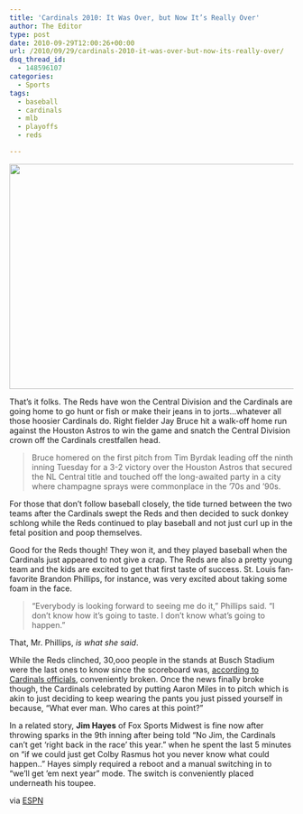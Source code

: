 ```yaml
---
title: 'Cardinals 2010: It Was Over, but Now It’s Really Over'
author: The Editor
type: post
date: 2010-09-29T12:00:26+00:00
url: /2010/09/29/cardinals-2010-it-was-over-but-now-its-really-over/
dsq_thread_id:
  - 148596107
categories:
  - Sports
tags:
  - baseball
  - cardinals
  - mlb
  - playoffs
  - reds

---
```

[<img class="aligncenter size-full wp-image-7043" title="reds_celebrate" src="http://media.punchingkitty.com/wordpress/2010/09/reds_celebrate.jpeg" alt="" width="600" height="399" />][1]

That&#8217;s it folks. The Reds have won the Central Division and the Cardinals are going home to go hunt or fish or make their jeans in to jorts&#8230;whatever all those hoosier Cardinals do. Right fielder Jay Bruce hit a walk-off home run against the Houston Astros to win the game and snatch the Central Division crown off the Cardinals crestfallen head.

> Bruce homered on the first pitch from Tim Byrdak leading off the ninth inning Tuesday for a 3-2 victory over the Houston Astros that secured the NL Central title and touched off the long-awaited party in a city where champagne sprays were commonplace in the &#8217;70s and &#8217;90s.

For those that don&#8217;t follow baseball closely, the tide turned between the two teams after the Cardinals swept the Reds and then decided to suck donkey schlong while the Reds continued to play baseball and not just curl up in the fetal position and poop themselves.

Good for the Reds though! They won it, and they played baseball when the Cardinals just appeared to not give a crap. The Reds are also a pretty young team and the kids are excited to get that first taste of success. St. Louis fan-favorite Brandon Phillips, for instance, was very excited about taking some foam in the face.

> &#8220;Everybody is looking forward to seeing me do it,&#8221; Phillips said. &#8220;I don&#8217;t know how it&#8217;s going to taste. I don&#8217;t know what&#8217;s going to happen.&#8221;

That, Mr. Phillips, _is what she said_.

While the Reds clinched, 30,ooo people in the stands at Busch Stadium were the last ones to know since the scoreboard was, <a href="http://twitter.com/JoeStrauss/status/25846755248" target="_blank">according to Cardinals officials</a>, conveniently broken. Once the news finally broke though, the Cardinals celebrated by putting Aaron Miles in to pitch which is akin to just deciding to keep wearing the pants you just pissed yourself in because, &#8220;What ever man. Who cares at this point?&#8221;

In a related story, **Jim Hayes** of Fox Sports Midwest is fine now after throwing sparks in the 9th inning after being told &#8220;No Jim, the Cardinals can&#8217;t get &#8216;right back in the race&#8217; this year.&#8221; when he spent the last 5 minutes on &#8220;if we could just get Colby Rasmus hot you never know what could happen..&#8221; Hayes simply required a reboot and a manual switching in to &#8220;we&#8217;ll get &#8217;em next year&#8221; mode. The switch is conveniently placed underneath his toupee.

via <a href="http://sports.espn.go.com/mlb/recap?gameId=300928117" target="_blank">ESPN</a>

 [1]: http://media.punchingkitty.com/wordpress/2010/09/reds_celebrate.jpeg